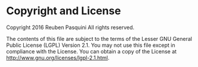 Copyright and License
========================

Copyright 2016 Reuben Pasquini All rights reserved.
  
The contents of this file are subject to the terms of the
Lesser GNU General Public License (LGPL) Version 2.1.
You may not use this file except in compliance with the
License. You can obtain a copy of the License at
http://www.gnu.org/licenses/lgpl-2.1.html.
 

